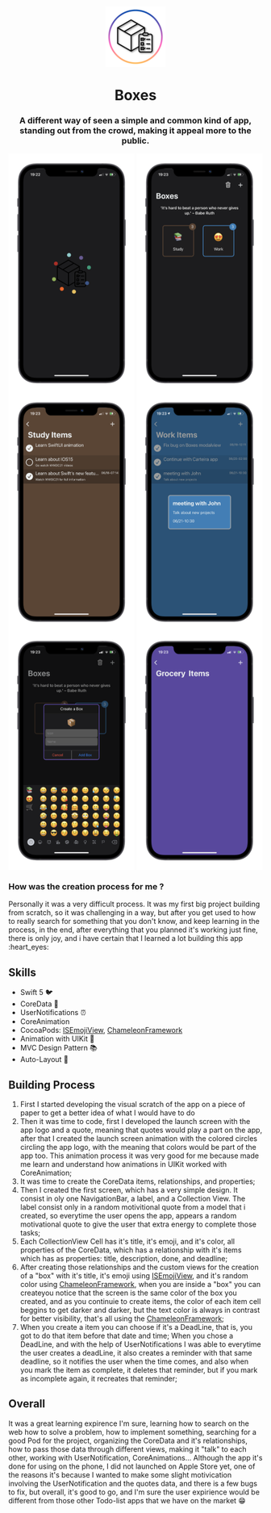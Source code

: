 <p align="center">
  <img align="center" src="ReadmeImages/boxeslogo.png" alt="Boxes Logo" width="120"/>
  <h1 align="center">Boxes</h1>
  <h3 align="center">A different way of seen a simple and common kind of app, standing out from the crowd, making it appeal more to the public.</h3>
  <p float="left">
    <img align="center" src="ReadmeImages/screen1.png" alt="First app screen" width="250"/>
    <img align="center" src="ReadmeImages/screen2.png" alt="Second app screen" width="250"/>
    <img align="center" src="ReadmeImages/screen3.png" alt="Thrid app screen" width="250"/>
    <img align="center" src="ReadmeImages/screen4.png" alt="Fourth app screen" width="250"/>
    <img align="center" src="ReadmeImages/screen5.png" alt="Fifth app screen" width="250"/>
    <img align="center" src="ReadmeImages/screen6.png" alt="Sixth app screen" width="250"/>
  </p>
</p>

<h3>How was the creation process for me ? </h3>
<p>Personally it was a very difficult process. It was my first big project building from scratch, so it was challenging in a way, but after you get used to how to really search for something that you don't know, and keep learning in the process, in the end, after everything that you planned it's working just fine, there is only joy, and i have certain that I learned a lot building this app :heart_eyes: </p>

## Skills
- Swift 5 :bird:
- CoreData :floppy_disk:
- UserNotifications :alarm_clock:
- CoreAnimation
- CocoaPods: [ISEmojiView](https://github.com/isaced/ISEmojiView), [ChameleonFramework](https://github.com/vicc/Chameleon)
- Animation with UIKit :art:
- MVC Design Pattern :books:
- Auto-Layout :triangular_ruler:

## Building Process
1. First I started developing the visual scratch of the app on a piece of paper to get a better idea of what I would have to do
2. Then it was time to code, first I developed the launch screen with the app logo and a quote, meaning that quotes would play a part on the app, after that I created the launch screen animation with the colored circles circling the app logo, with the meaning that colors would be part of the app too. This animation process it was very good for me because made me learn and understand how animations in UIKit worked with CoreAnimation;
3. It was time to create the CoreData items, relationships, and properties;
4. Then I created the first screen, which has a very simple design. It consist in oly one NavigationBar, a label, and a Collection View. The label consist only in a random motivitional quote from a model that i created, so everytime the user opens the app, appears a random motivational quote to give the user that extra energy to complete those tasks;
5. Each CollectionView Cell has it's title, it's emoji, and it's color, all properties of the CoreData, which has a relationship with it's items which has as properties: title, description, done, and deadline;
6. After creating those relationships and the custom views for the creation of a "box" with it's title, it's emoji using [ISEmojiView](https://github.com/isaced/ISEmojiView), and it's random color using [ChameleonFramework](https://github.com/vicc/Chameleon), when you are inside a "box" you can createyou notice that the screen is the same color of the box you created, and as you continuie to create items, the color of each item cell beggins to get darker and darker, but the text color is always in contrast for better visibility, that's all using the [ChameleonFramework](https://github.com/vicc/Chameleon);
7. When you create a item you can choose if it's a DeadLine, that is, you got to do that item before that date and time; When you chose a DeadLine, and with the help of UserNotifications I was able to everytime the user creates a deadLine, it also creates a reminder with that same deadline, so it notifies the user when the time comes, and also when you mark the item as complete, it deletes that reminder, but if you mark as incomplete again, it recreates that reminder;

## Overall
It was a great learning expirence I'm sure, learning how to search on the web how to solve a problem, how to implement something, searching for a good Pod for the project, organizing the CoreData and it's relationships, how to pass those data through different views, making it "talk" to each other, working with UserNotification, CoreAnimations...
Although the app it's done for using on the phone, I did not launched on Apple Store yet, one of the reasons it's because I wanted to make some slight motivication involving the UserNotification and the quotes data, and there is a few bugs to fix, but overall, it's good to go, and I'm sure the user expirience would be different from those other Todo-list apps that we have on the market :grin:
